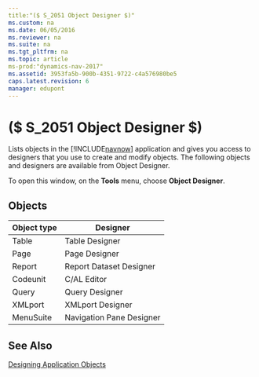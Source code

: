 ```yaml
---
title:"($ S_2051 Object Designer $)"
ms.custom: na
ms.date: 06/05/2016
ms.reviewer: na
ms.suite: na
ms.tgt_pltfrm: na
ms.topic: article
ms-prod:"dynamics-nav-2017"
ms.assetid: 3953fa5b-900b-4351-9722-c4a576980be5
caps.latest.revision: 6
manager: edupont
---
```

# ($ S_2051 Object Designer $)
Lists objects in the [!INCLUDE[navnow](includes/navnow_md.md)] application and gives you access to designers that you use to create and modify objects. The following objects and designers are available from Object Designer.  
  
 To open this window, on the **Tools** menu, choose **Object Designer**.  
  
## Objects  
  
|Object type|Designer|  
|-----------------|--------------|  
|Table|Table Designer|  
|Page|Page Designer|  
|Report|Report Dataset Designer|  
|Codeunit|C\/AL Editor|  
|Query|Query Designer|  
|XMLport|XMLport Designer|  
|MenuSuite|Navigation Pane Designer|  
  
## See Also  
 [Designing Application Objects](Designing-Application-Objects.md)